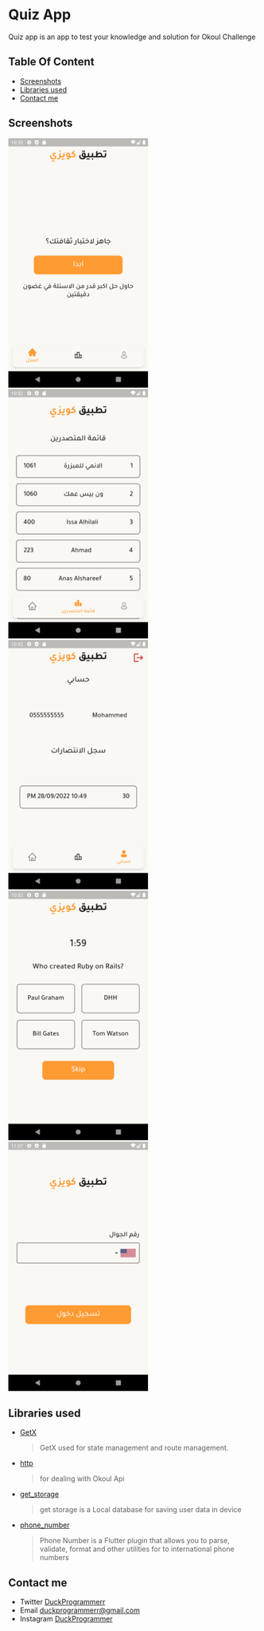 # Quiz App

Quiz app is an app to test your knowledge and solution for Okoul Challenge

## Table Of Content
  - [Screenshots](#screenshots)
  - [Libraries used](#libraries-used)
  - [Contact me](#contact-me)
  
  
## Screenshots
   <p float="left">
   <img src="https://raw.githubusercontent.com/duckprogrammerr/quiz-app/master/assets/images/s1.png?raw=true" height="500px">
   <img src="https://raw.githubusercontent.com/duckprogrammerr/quiz-app/master/assets/images/s2.png?raw=true" height="500px"> 
   <img src="https://raw.githubusercontent.com/duckprogrammerr/quiz-app/master/assets/images/s3.png?raw=true" height="500px">
   <img src="https://raw.githubusercontent.com/duckprogrammerr/quiz-app/master/assets/images/s4.png?raw=true" height="500px">
   <img src="https://raw.githubusercontent.com/duckprogrammerr/quiz-app/master/assets/images/s5.png?raw=true" height="500px">
   </p>
   
## Libraries used
   - [GetX](https://pub.dev/packages/get)
   
     > GetX used for state management and route management.
   
   - [http](https://pub.dev/packages/http)
   
     >  for dealing with Okoul Api
   
   - [get_storage](https://pub.dev/packages/get_storage)
     
     > get storage is a Local database for saving user data in device
   
   - [phone_number](https://pub.dev/packages/phone_number)
     
     > Phone Number is a Flutter plugin that allows you to parse, validate, format and other utilities for to international phone numbers

## Contact me
   - Twitter [DuckProgrammerr](https://twitter.com/DuckProgrammerr)
   - Email duckprogrammerr@gmail.com
   - Instagram [DuckProgrammer](https://instagram.com/DuckProgrammer)
   
  
